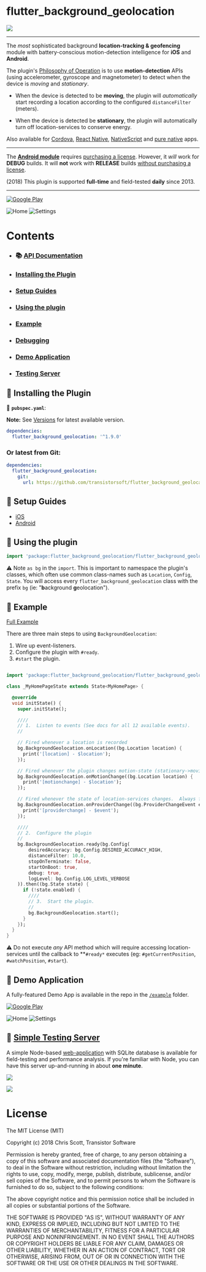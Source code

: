 # flutter_background_geolocation

[![](https://dl.dropboxusercontent.com/s/nm4s5ltlug63vv8/logo-150-print.png?dl=1)](https://www.transistorsoft.com)

-------------------------------------------------------------------------------

The *most* sophisticated background **location-tracking & geofencing** module with battery-conscious motion-detection intelligence for **iOS** and **Android**.

The plugin's [Philosophy of Operation](https://github.com/transistorsoft/flutter_background_geolocation/wiki/Philosophy-of-Operation) is to use **motion-detection** APIs (using accelerometer, gyroscope and magnetometer) to detect when the device is *moving* and *stationary*.

- When the device is detected to be **moving**, the plugin will *automatically* start recording a location according to the configured `distanceFilter` (meters).

- When the device is detected be **stationary**, the plugin will automatically turn off location-services to conserve energy.

Also available for [Cordova](https://github.com/transistorsoft/cordova-background-geolocation-lt), [React Native](https://github.com/transistorsoft/react-native-background-geolocation), [NativeScript](https://github.com/transistorsoft/nativescript-background-geolocation-lt) and [pure native](https://github.com/transistorsoft/background-geolocation-lt) apps.

----------------------------------------------------------------------------

The **[Android module](http://www.transistorsoft.com/shop/products/flutter-background-geolocation)** requires [purchasing a license](http://www.transistorsoft.com/shop/products/flutter-background-geolocation).  However, it *will* work for **DEBUG** builds.  It will **not** work with **RELEASE** builds [without purchasing a license](http://www.transistorsoft.com/shop/products/flutter-background-geolocation).

(2018) This plugin is supported **full-time** and field-tested **daily** since 2013.

----------------------------------------------------------------------------

[![Google Play](https://dl.dropboxusercontent.com/s/80rf906x0fheb26/google-play-icon.png?dl=1)](https://play.google.com/store/apps/details?id=com.transistorsoft.flutterbackgroundgeolocationexample)

![Home](https://dl.dropboxusercontent.com/s/wa43w1n3xhkjn0i/home-framed-350.png?dl=1)
![Settings](https://dl.dropboxusercontent.com/s/8oad228siog49kt/settings-framed-350.png?dl=1)

# Contents
- ### :books: [API Documentation](https://pub.dartlang.org/documentation/flutter_background_geolocation/latest/flt_background_geolocation/flt_background_geolocation-library.html)
- ### [Installing the Plugin](#large_blue_diamond-installing-the-plugin)
- ### [Setup Guides](#large_blue_diamond-setup-guides)
- ### [Using the plugin](#large_blue_diamond-using-the-plugin)
- ### [Example](#large_blue_diamond-example)
- ### [Debugging](https://github.com/transistorsoft/flutter_background_geolocation/wiki/Debugging)
- ### [Demo Application](#large_blue_diamond-demo-application)
- ### [Testing Server](#large_blue_diamond-simple-testing-server)


## :large_blue_diamond: Installing the Plugin

:open_file_folder: **`pubspec.yaml`**:

**Note:** See [Versions](https://pub.dartlang.org/packages/flutter_background_geolocation/#-versions-tab-) for latest available version.

```yaml
dependencies:
  flutter_background_geolocation: '^1.9.0'
```

### Or latest from Git:

```yaml
dependencies:
  flutter_background_geolocation:
    git:
      url: https://github.com/transistorsoft/flutter_background_geolocation.git
```

## :large_blue_diamond: Setup Guides

- [iOS](https://github.com/transistorsoft/flutter_background_geolocation/blob/master/help/INSTALL-IOS.md)
- [Android](https://github.com/transistorsoft/flutter_background_geolocation/blob/master/help/INSTALL-ANDROID.md)


## :large_blue_diamond: Using the plugin ##

```dart
import 'package:flutter_background_geolocation/flutter_background_geolocation.dart' as bg;
```

:warning: Note `as bg` in the `import`.  This is important to namespace the plugin's classes, which often use common class-names such as `Location`, `Config`, `State`.  You will access every `flutter_background_geolocation` class with the prefix `bg` (ie: "**b**ackground **g**eolocation").

## :large_blue_diamond: Example
[Full Example](https://gist.github.com/christocracy/a0464846de8a9c27c7e9de5616082878)

There are three main steps to using `BackgroundGeolocation`:

1. Wire up event-listeners.
2. Configure the plugin with `#ready`.
3. `#start` the plugin.

```dart

import 'package:flutter_background_geolocation/flutter_background_geolocation.dart' as bg;

class _MyHomePageState extends State<MyHomePage> {

  @override
  void initState() {
    super.initState();

    ////
    // 1.  Listen to events (See docs for all 12 available events).
    //

    // Fired whenever a location is recorded
    bg.BackgroundGeolocation.onLocation((bg.Location location) {
      print('[location] - $location');
    });

    // Fired whenever the plugin changes motion-state (stationary->moving and vice-versa)
    bg.BackgroundGeolocation.onMotionChange((bg.Location location) {
      print('[motionchange] - $location');
    });

    // Fired whenever the state of location-services changes.  Always fired at boot
    bg.BackgroundGeolocation.onProviderChange((bg.ProviderChangeEvent event) {
      print('[providerchange] - $event');
    });

    ////
    // 2.  Configure the plugin
    //
    bg.BackgroundGeolocation.ready(bg.Config(
        desiredAccuracy: bg.Config.DESIRED_ACCURACY_HIGH,
        distanceFilter: 10.0,
        stopOnTerminate: false,
        startOnBoot: true,
        debug: true,
        logLevel: bg.Config.LOG_LEVEL_VERBOSE
    )).then((bg.State state) {
      if (!state.enabled) {
        ////
        // 3.  Start the plugin.
        //
        bg.BackgroundGeolocation.start();
      }
    });
  }
}

```

:warning: Do not execute *any* API method which will require accessing location-services until the callback to **`#ready*` executes (eg: `#getCurrentPosition`, `#watchPosition`, `#start`).


## :large_blue_diamond: Demo Application

A fully-featured Demo App is available in the repo in the [`/example`](./example) folder.

[![Google Play](https://dl.dropboxusercontent.com/s/80rf906x0fheb26/google-play-icon.png?dl=1)](https://play.google.com/store/apps/details?id=com.transistorsoft.flutterbackgroundgeolocationexample)

![Home](https://dl.dropboxusercontent.com/s/wa43w1n3xhkjn0i/home-framed-350.png?dl=1)
![Settings](https://dl.dropboxusercontent.com/s/8oad228siog49kt/settings-framed-350.png?dl=1)

## :large_blue_diamond: [Simple Testing Server](https://github.com/transistorsoft/background-geolocation-console)

A simple Node-based [web-application](https://github.com/transistorsoft/background-geolocation-console) with SQLite database is available for field-testing and performance analysis.  If you're familiar with Node, you can have this server up-and-running in about **one minute**.

![](https://dl.dropboxusercontent.com/s/px5rzz7wybkv8fs/background-geolocation-console-map.png?dl=1)

![](https://dl.dropboxusercontent.com/s/tiy5b2oivt0np2y/background-geolocation-console-grid.png?dl=1)

# License

The MIT License (MIT)

Copyright (c) 2018 Chris Scott, Transistor Software

Permission is hereby granted, free of charge, to any person obtaining a copy
of this software and associated documentation files (the "Software"), to deal
in the Software without restriction, including without limitation the rights
to use, copy, modify, merge, publish, distribute, sublicense, and/or sell
copies of the Software, and to permit persons to whom the Software is
furnished to do so, subject to the following conditions:

The above copyright notice and this permission notice shall be included in all
copies or substantial portions of the Software.

THE SOFTWARE IS PROVIDED "AS IS", WITHOUT WARRANTY OF ANY KIND, EXPRESS OR
IMPLIED, INCLUDING BUT NOT LIMITED TO THE WARRANTIES OF MERCHANTABILITY,
FITNESS FOR A PARTICULAR PURPOSE AND NONINFRINGEMENT. IN NO EVENT SHALL THE
AUTHORS OR COPYRIGHT HOLDERS BE LIABLE FOR ANY CLAIM, DAMAGES OR OTHER
LIABILITY, WHETHER IN AN ACTION OF CONTRACT, TORT OR OTHERWISE, ARISING FROM,
OUT OF OR IN CONNECTION WITH THE SOFTWARE OR THE USE OR OTHER DEALINGS IN THE
SOFTWARE.

